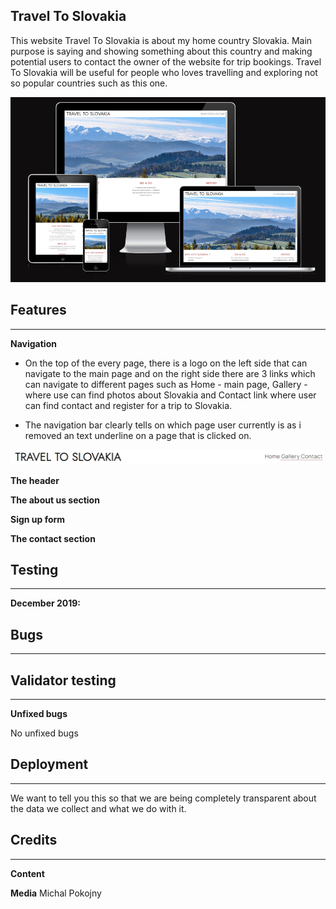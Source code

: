 ## Travel To Slovakia

This website Travel To Slovakia is about my home country Slovakia. Main purpose is saying and showing something about this country and 
making potential users to contact the owner of the website for trip bookings.
Travel To Slovakia will be useful for people who loves travelling and exploring not so popular countries such as this one. 

![responsive image](Images/responsive-image.png)

## Features
------
**Navigation**
- On the top of the every page, there is a logo on the left side that can navigate to the main page and 
  on the right side there are 3 links which can navigate to different pages such as Home - main page, Gallery - where use can find photos about Slovakia     and Contact link where user can find contact and register for a trip to Slovakia.

- The navigation bar clearly tells on which page user currently is as i removed an text underline on a page that is clicked on.

![navigation bar](Images/navigation.png) 

**The header**

**The about us section**

**Sign up form**

**The contact section**

## Testing
------

**December 2019:** 


## Bugs
------

## Validator testing
------
**Unfixed bugs**

No unfixed bugs

## Deployment
------
We want to tell you this so that we are being completely transparent about the data we collect and what we do with it.

## Credits
------
**Content**

**Media**
Michal Pokojny
